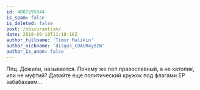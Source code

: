 ```yaml
---
id: 4087295844
is_spam: false
is_deleted: false
post: /obscurantism/
date: 2018-09-10T11:18:16Z
author_fullname: 'Timur Malikin'
author_nickname: 'disqus_COAUR4yBZW'
author_is_anon: false
---
```


<p>Ппц. Дожили, называется. Почему же поп православный, а не католик, или не муфтий? Давайте еще политический кружок под флагами ЕР забабахаем...</p>

